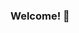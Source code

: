 ### Welcome! 👋
<!--
**SilverAzide/SilverAzide** is a ✨ _special_ ✨ repository because its `README.md` (this file) appears on your GitHub profile.

Here are some ideas to get you started:

- 🔭 I’m currently working on ...
- 🌱 I’m currently learning ...
- 👯 I’m looking to collaborate on ...
- 🤔 I’m looking for help with ...
- 💬 Ask me about ...
- 📫 How to reach me: ...
- 😄 Pronouns: ...
- ⚡ Fun fact: ...
-->
<!--
![Gadgets](https://img.shields.io/github/v/release/SilverAzide/Gadgets?logo=github&label=Gadgets&color=blueviolet&style=for-the-badge)
![GitHub All Releases](https://img.shields.io/github/downloads/SilverAzide/Gadgets/total?logo=github&color=blue&style=for-the-badge)
![DeviantArt All Releases](https://img.shields.io/badge/dynamic/json?logo=deviantart&label=Downloads&color=05cc47&style=for-the-badge&query=%24.community.statistics._attributes.downloads&url=https%3A%2F%2Fbackend.deviantart.com%2Foembed%3Furl%3Dhttps%253A%252F%252Fwww.deviantart.com%252Fsilverazide2%252Fart%252FGadgets-5-5-1-860144257%26format%3Djson)

![Top Process Meter](https://img.shields.io/github/v/release/SilverAzide/Top-Process-Meter?logo=github&label=Top%20Process%20Meter&color=blueviolet&style=for-the-badge)
![GitHub All Releases](https://img.shields.io/github/downloads/SilverAzide/Top-Process-Meter/total?logo=github&color=blue&style=for-the-badge)
![DeviantArt All Releases](https://img.shields.io/badge/dynamic/json?logo=deviantart&label=Downloads&color=05cc47&style=for-the-badge&query=%24.community.statistics._attributes.downloads&url=https%3A%2F%2Fbackend.deviantart.com%2Foembed%3Furl%3Dhttps%253A%252F%252Fwww.deviantart.com%252Fsilverazide2%252Fart%252FTop-Process-Meter-Gadgets-Patch-5-2-0-859317136%26format%3Djson)

![Clipboard Meter](https://img.shields.io/github/v/release/SilverAzide/Clipboard-Meter?logo=github&label=Clipboard%20Meter&color=blueviolet&style=for-the-badge)
![GitHub All Releases](https://img.shields.io/github/downloads/SilverAzide/Clipboard-Meter/total?logo=github&color=blue&style=for-the-badge)
-->

